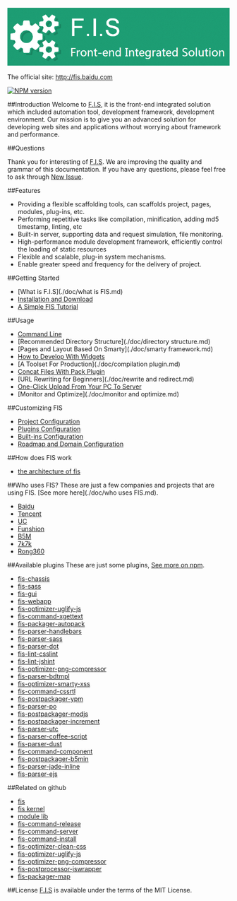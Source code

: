 ![fis](./doc/images/logo.png)

The official site: http://fis.baidu.com

[![NPM version](https://badge.fury.io/js/fis-plus.png)](http://badge.fury.io/js/fis-plus)

##Introduction
Welcome to [F.I.S](http://fis.baidu.com), it is the front-end integrated solution which included automation tool, development framework, development environment. Our mission is to give you an advanced solution for developing web sites and applications without worrying about framework and performance.

##Questions

Thank you for interesting of [F.I.S](http://fis.baidu.com). We are improving the quality and grammar of this documentation. If you have any questions, please feel free to ask through [New Issue](https://github.com/fex-team/fis-plus/issues/new).

##Features
* Providing a flexible scaffolding tools, can scaffolds project, pages, modules, plug-ins, etc.
* Performing repetitive tasks like compilation, minification, adding md5 timestamp, linting, etc
* Built-in server, supporting data and request simulation, file monitoring.
* High-performance module development framework, efficiently control the loading of static resources
* Flexible and scalable, plug-in system mechanisms.
* Enable greater speed and frequency for the delivery of project.

##Getting Started
- [What is F.I.S](./doc/what is FIS.md) 
- [Installation and Download](./doc/installation.md) 
- [A Simple FIS Tutorial](./doc/getting-started.md)

##Usage
- [Command Line](./doc/command-line.md)
- [Recommended Directory Structure](./doc/directory structure.md)
- [Pages and Layout Based On Smarty](./doc/smarty framework.md) 
- [How to Develop With Widgets](./doc/widget.md)
- [A Toolset For Production](./doc/compilation plugin.md)
- [Concat Files With Pack Plugin](./doc/pack-configuration.md)
- [URL Rewriting for Beginners](./doc/rewrite and redirect.md)
- [One-Click Upload From Your PC To Server](./doc/deploy-configuration.md)
- [Monitor and Optimize](./doc/monitor and optimize.md)

##Customizing FIS
- [Project Configuration](./doc/project-configuration.md) 
- [Plugins Configuration](./doc/plugins-configuration.md)
- [Built-ins Configuration](./doc/built-ins-configuration.md)
- [Roadmap and Domain Configuration](./doc/roadmap-and-domain-configuration.md)

##How does FIS work
- [the architecture of fis](./doc/architecture.md) 

##Who uses FIS?
These are just a few companies and projects that are using FIS. [See more here](./doc/who uses FIS.md).
- [Baidu](http://www.baidu.com/)
- [Tencent](http://www.qq.com/)
- [UC](http://www.uc.cn/)
- [Funshion](http://www.funshion.com/)
- [B5M](http://www.b5m.com/)
- [7k7k](http://www.7k7k.com/)
- [Rong360](http://rong360.com/)

##Available plugins
These are just some plugins, [See more on npm](https://www.npmjs.org/search?q=fis).

- [fis-chassis](https://www.npmjs.org/package/fis-chassis) 
- [fis-sass](https://www.npmjs.org/package/fis-sass)
- [fis-gui](https://www.npmjs.org/package/fis-gui)
- [fis-webapp](https://www.npmjs.org/package/fis-webapp)
- [fis-optimizer-uglify-js](https://www.npmjs.org/package/fis-optimizer-uglify-js)
- [fis-command-xgettext](https://www.npmjs.org/package/fis-command-xgettext)
- [fis-packager-autopack](https://www.npmjs.org/package/fis-packager-autopack)
- [fis-parser-handlebars](https://www.npmjs.org/package/fis-parser-handlebars)
- [fis-parser-sass](https://www.npmjs.org/package/fis-parser-sass)
- [fis-parser-dot](https://www.npmjs.org/package/fis-parser-dot)
- [fis-lint-csslint](https://www.npmjs.org/package/fis-lint-csslint)
- [fis-lint-jshint](https://www.npmjs.org/package/fis-lint-jshint)
- [fis-optimizer-png-compressor](https://www.npmjs.org/package/fis-optimizer-png-compressor)
- [fis-parser-bdtmpl](https://www.npmjs.org/package/fis-parser-bdtmpl)
- [fis-optimizer-smarty-xss](https://www.npmjs.org/package/fis-optimizer-smarty-xss)
- [fis-command-cssrtl](https://www.npmjs.org/package/fis-command-cssrtl)
- [fis-postpackager-ypm](https://www.npmjs.org/package/fis-postpackager-ypm)
- [fis-parser-po](https://www.npmjs.org/package/fis-parser-po)
- [fis-postpackager-modjs](https://www.npmjs.org/package/fis-postpackager-modjs)
- [fis-postpackager-increment](https://www.npmjs.org/package/fis-postpackager-increment)
- [fis-parser-utc](https://www.npmjs.org/package/fis-parser-utc)
- [fis-parser-coffee-script](https://www.npmjs.org/package/fis-parser-coffee-script)
- [fis-parser-dust](https://www.npmjs.org/package/fis-parser-dust)
- [fis-command-component](https://www.npmjs.org/package/fis-command-component)
- [fis-postpackager-b5min](https://www.npmjs.org/package/fis-postpackager-b5min)
- [fis-parser-jade-inline](https://www.npmjs.org/package/fis-parser-jade-inline)
- [fis-parser-ejs](https://www.npmjs.org/package/fis-parser-ejs)

##Related on github
- [fis](https://github.com/fex-team/fis)
- [fis kernel](https://github.com/fex-team/fis-kernel)
- [module lib](https://github.com/fex-team/mod)
- [fis-command-release](https://github.com/fex-team/fis-command-release)
- [fis-command-server](https://github.com/fex-team/fis-command-server)
- [fis-command-install](https://github.com/fex-team/fis-command-install)
- [fis-optimizer-clean-css](https://github.com/fex-team/fis-optimizer-clean-css)
- [fis-optimizer-uglify-js](https://github.com/fex-team/fis-optimizer-uglify-js)
- [fis-optimizer-png-compressor](https://github.com/fex-team/fis-optimizer-png-compressor)
- [fis-postprocessor-jswrapper](https://github.com/fex-team/fis-postprocessor-jswrapper)
- [fis-packager-map](https://github.com/fex-team/fis-packager-map)

##License
[F.I.S](http://fis.baidu.com) is available under the terms of the MIT License.
